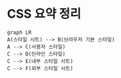 # CSS 요약 정리

```mermaid
graph LR
A(스타일 시트) --> B(브라우저 기본 스타일)
A --> C(사용자 스타일)
C --> D(인라인 스타일)
C --> E(내부 스타일 시트)
C --> F(외부 스타일 시트)
```
